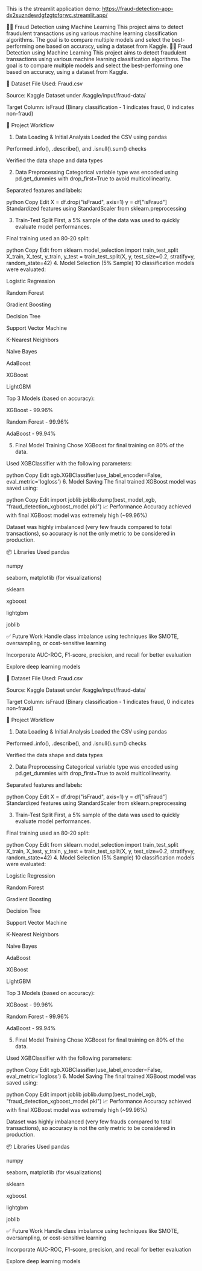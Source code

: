 This is the streamlit application demo: https://fraud-detection-app-dx2suzndewdgfzgtpfqrwc.streamlit.app/

🕵️‍♂️ Fraud Detection using Machine Learning
This project aims to detect fraudulent transactions using various machine learning classification algorithms. The goal is to compare multiple models and select the best-performing one based on accuracy, using a dataset from Kaggle.
🕵️‍♂️ Fraud Detection using Machine Learning
This project aims to detect fraudulent transactions using various machine learning classification algorithms. The goal is to compare multiple models and select the best-performing one based on accuracy, using a dataset from Kaggle.

📁 Dataset
File Used: Fraud.csv

Source: Kaggle Dataset under /kaggle/input/fraud-data/

Target Column: isFraud (Binary classification - 1 indicates fraud, 0 indicates non-fraud)

🧪 Project Workflow
1. Data Loading & Initial Analysis
Loaded the CSV using pandas

Performed .info(), .describe(), and .isnull().sum() checks

Verified the data shape and data types

2. Data Preprocessing
Categorical variable type was encoded using pd.get_dummies with drop_first=True to avoid multicollinearity.

Separated features and labels:

python
Copy
Edit
X = df.drop("isFraud", axis=1)
y = df["isFraud"]
Standardized features using StandardScaler from sklearn.preprocessing

3. Train-Test Split
First, a 5% sample of the data was used to quickly evaluate model performances.

Final training used an 80-20 split:

python
Copy
Edit
from sklearn.model_selection import train_test_split
X_train, X_test, y_train, y_test = train_test_split(X, y, test_size=0.2, stratify=y, random_state=42)
4. Model Selection (5% Sample)
10 classification models were evaluated:

Logistic Regression

Random Forest

Gradient Boosting

Decision Tree

Support Vector Machine

K-Nearest Neighbors

Naive Bayes

AdaBoost

XGBoost

LightGBM

Top 3 Models (based on accuracy):

XGBoost - 99.96%

Random Forest - 99.96%

AdaBoost - 99.94%

5. Final Model Training
Chose XGBoost for final training on 80% of the data.

Used XGBClassifier with the following parameters:

python
Copy
Edit
xgb.XGBClassifier(use_label_encoder=False, eval_metric='logloss')
6. Model Saving
The final trained XGBoost model was saved using:

python
Copy
Edit
import joblib
joblib.dump(best_model_xgb, "fraud_detection_xgboost_model.pkl")
📈 Performance
Accuracy achieved with final XGBoost model was extremely high (~99.96%)

Dataset was highly imbalanced (very few frauds compared to total transactions), so accuracy is not the only metric to be considered in production.

📦 Libraries Used
pandas

numpy

seaborn, matplotlib (for visualizations)

sklearn

xgboost

lightgbm

joblib

✅ Future Work
Handle class imbalance using techniques like SMOTE, oversampling, or cost-sensitive learning

Incorporate AUC-ROC, F1-score, precision, and recall for better evaluation

Explore deep learning models


📁 Dataset
File Used: Fraud.csv

Source: Kaggle Dataset under /kaggle/input/fraud-data/

Target Column: isFraud (Binary classification - 1 indicates fraud, 0 indicates non-fraud)

🧪 Project Workflow
1. Data Loading & Initial Analysis
Loaded the CSV using pandas

Performed .info(), .describe(), and .isnull().sum() checks

Verified the data shape and data types

2. Data Preprocessing
Categorical variable type was encoded using pd.get_dummies with drop_first=True to avoid multicollinearity.

Separated features and labels:

python
Copy
Edit
X = df.drop("isFraud", axis=1)
y = df["isFraud"]
Standardized features using StandardScaler from sklearn.preprocessing

3. Train-Test Split
First, a 5% sample of the data was used to quickly evaluate model performances.

Final training used an 80-20 split:

python
Copy
Edit
from sklearn.model_selection import train_test_split
X_train, X_test, y_train, y_test = train_test_split(X, y, test_size=0.2, stratify=y, random_state=42)
4. Model Selection (5% Sample)
10 classification models were evaluated:

Logistic Regression

Random Forest

Gradient Boosting

Decision Tree

Support Vector Machine

K-Nearest Neighbors

Naive Bayes

AdaBoost

XGBoost

LightGBM

Top 3 Models (based on accuracy):

XGBoost - 99.96%

Random Forest - 99.96%

AdaBoost - 99.94%

5. Final Model Training
Chose XGBoost for final training on 80% of the data.

Used XGBClassifier with the following parameters:

python
Copy
Edit
xgb.XGBClassifier(use_label_encoder=False, eval_metric='logloss')
6. Model Saving
The final trained XGBoost model was saved using:

python
Copy
Edit
import joblib
joblib.dump(best_model_xgb, "fraud_detection_xgboost_model.pkl")
📈 Performance
Accuracy achieved with final XGBoost model was extremely high (~99.96%)

Dataset was highly imbalanced (very few frauds compared to total transactions), so accuracy is not the only metric to be considered in production.

📦 Libraries Used
pandas

numpy

seaborn, matplotlib (for visualizations)

sklearn

xgboost

lightgbm

joblib

✅ Future Work
Handle class imbalance using techniques like SMOTE, oversampling, or cost-sensitive learning

Incorporate AUC-ROC, F1-score, precision, and recall for better evaluation

Explore deep learning models




